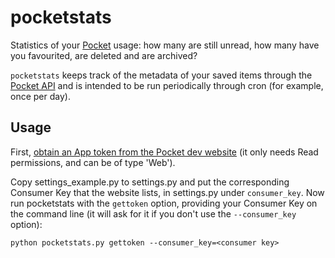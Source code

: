 # pocketstats

Statistics of your [Pocket](https://getpocket.com) usage: how many are still unread, how many have you favourited, are deleted and are archived?

`pocketstats` keeps track of the metadata of your saved items through the [Pocket API](https://getpocket.com/developer/) and is intended to be run periodically through cron (for example, once per day).

## Usage

First, [obtain an App token from the Pocket dev website](https://getpocket.com/developer/apps/new) (it only needs Read permissions, and can be of type 'Web').

Copy settings_example.py to settings.py and put the corresponding Consumer Key that the website lists, in settings.py under `consumer_key`. Now run pocketstats with the `gettoken` option, providing your Consumer Key on the command line (it will ask for it if you don't use the `--consumer_key` option):

```
python pocketstats.py gettoken --consumer_key=<consumer key>
```
